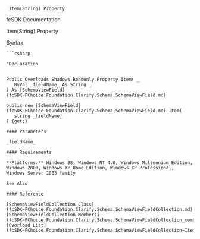 ﻿     Item(String) Property                                                   

fcSDK Documentation

Item(String) Property

Syntax

```vbnet
```csharp

'Declaration
 

Public Overloads Shadows ReadOnly Property Item( _
   ByVal _fieldName_ As String _
) As [SchemaViewField](fcSDK~FChoice.Foundation.Clarify.Schema.SchemaViewField.md)

public new [SchemaViewField](fcSDK~FChoice.Foundation.Clarify.Schema.SchemaViewField.md) Item( 
   string _fieldName_
) {get;}

#### Parameters

_fieldName_

#### Requirements

**Platforms:** Windows 98, Windows NT 4.0, Windows Millennium Edition, Windows 2000, Windows XP Home Edition, Windows XP Professional, Windows Server 2003 family

See Also

#### Reference

[SchemaViewFieldCollection Class](fcSDK~FChoice.Foundation.Clarify.Schema.SchemaViewFieldCollection.md)  
[SchemaViewFieldCollection Members](fcSDK~FChoice.Foundation.Clarify.Schema.SchemaViewFieldCollection_members.md)  
[Overload List](fcSDK~FChoice.Foundation.Clarify.Schema.SchemaViewFieldCollection~Item.md)